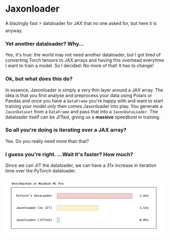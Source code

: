 # Jaxonloader

A blazingly fast ⚡️ dataloader for JAX that no one asked for, but here it is anyway.

### Yet another dataloader? Why...

Yes, it's true: the world may not need another dataloader, but I got tired of converting Torch tensors to JAX arrays and having this overhead everytime I want to train a model. So I decided: No more of that! It has to change!

### Ok, but what does this do?

In essence, Jaxonloader is simply a very thin layer around a JAX array. The idea is that you first analyse and preprocess your data using Polars or Pandas and once you have a `DataFrame` you're happy with and want to start training your model _only_ then comes Jaxonloader into play. You generate a `JaxonDataset` from a `DataFrame` and pass that into a `JaxonDataLoader`. The dataloader itself can be JITted, giving us a **massive** speedbost in training.

### So all you're doing is iterating over a JAX array?

Yes. Do you really need more than that?

### I guess you're right. ...Wait it's faster? How much?

Since we can JIT the dataloader, we can have a 31x increase in iteration time over the PyTorch dataloader.

![Performance](images/performance.png)
